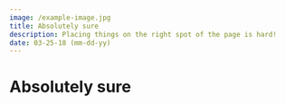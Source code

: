 ```yaml
---
image: /example-image.jpg
title: Absolutely sure 
description: Placing things on the right spot of the page is hard!
date: 03-25-18 (mm-dd-yy)
---
```


# Absolutely sure 